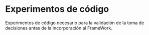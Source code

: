 # Experimentos de código

Experimentos de código necesario para la validación de la toma de decisiones antes de la incorporación al FrameWork.
